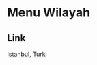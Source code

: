 # Menu Wilayah

## Link

[Istanbul, Turki](https://github.com/gigit-pemilu/pemilu-2024-99-luar-negeri/tree/main/pileg-dpr/hitung-suara/sub/99-luar-negeri/sub/52-istanbul-turki/sub/01-istanbul-turki/sub/0001-istanbul-turki)

